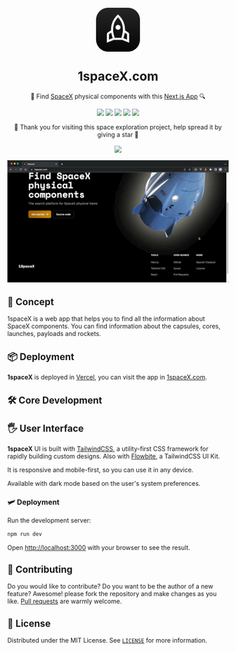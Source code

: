 <p align="center">
  <img
    src="public/icon-256x256.png"
    align="center"
    width="100"
    alt="1spaceX"
    title="1spaceX"
  />
  <h1 align="center">1spaceX.com</h1>
</p>


<p align="center">🚀 Find <a href="https://www.spacex.com/">SpaceX</a> physical components with this <a href="https://nextjs.org">Next.js App</a> 🔍</p>

<p align="center">
  <a href="https://nodejs.org/"><img src="https://img.shields.io/static/v1?label=Node&message=v16.12&color=339933&logo=node.js&style=for-the-badge" /></a>
  <a href="https://reactjs.org/"><img src="https://img.shields.io/static/v1?label=React&message=v18.0.0&color=61DAFB&logo=react&style=for-the-badge" /></a>
  <a href="https://nextjs.org"><img src="https://img.shields.io/static/v1?label=Next.js&message=v13.1.5&color=000000&logo=next.js&style=for-the-badge" /></a>
  <a href="https://tailwindcss.com"><img src="https://img.shields.io/static/v1?label=TailwindCSS&message=v3.2.4&color=06B6D4&logo=tailwindcss&style=for-the-badge" /></a>
  <a href="https://github.com/r-spacex/SpaceX-API"><img src="https://img.shields.io/static/v1?label=SpaceX%20API&message=v4&color=000000&logo=spacex&style=for-the-badge" /></a>
</p>

<p align="center">
  🤗 Thank you for visiting this space exploration project, help spread it by giving a star 🌟<br />
  <br />
  <a href="https://github.com/360macky/1spaceX/stargazers"><img src="https://img.shields.io/github/stars/360macky/1spaceX?label=Star%20this%20repository%21&style=social" /></a><br />
</p>


![Preview of 1spaceX](./.github/preview.gif)


## 🤖 Concept

1spaceX is a web app that helps you to find all the information about SpaceX components. You can find information about the capsules, cores, launches, payloads and rockets.

## 📦 Deployment

**1spaceX** is deployed in [Vercel](https://vercel.com/), you can visit the app in [1spaceX.com](https://1spaceX.com/).

## 🛠 Core Development

## 🖐 User Interface

**1spaceX** UI is built with [TailwindCSS](https://tailwindcss.com/), a utility-first CSS framework for rapidly building custom designs. Also with [Flowbite](https://flowbite.com/), a TailwindCSS UI Kit.

It is responsive and mobile-first, so you can use it in any device.

Available with dark mode based on the user's system preferences.

### 🛩 Deployment

Run the development server:

```bash
npm run dev
```

Open [http://localhost:3000](http://localhost:3000) with your browser to see the result.


## 🤲 Contributing
Do you would like to contribute? Do you want to be the author of a new feature? Awesome! please fork the repository and make changes as you like. [Pull requests](https://github.com/360macky/1spaceX/pulls) are warmly welcome.


## 📃 License
Distributed under the MIT License.
See [`LICENSE`](./LICENSE) for more information.
